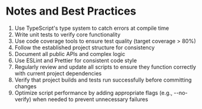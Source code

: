 # Notes and Best Practices

1. Use TypeScript's type system to catch errors at compile time
2. Write unit tests to verify core functionality
3. Use code coverage tools to ensure test quality (target coverage > 80%)
4. Follow the established project structure for consistency
5. Document all public APIs and complex logic
6. Use ESLint and Prettier for consistent code style
7. Regularly review and update all scripts to ensure they function correctly with current project dependencies
8. Verify that project builds and tests run successfully before committing changes
9. Optimize script performance by adding appropriate flags (e.g., --no-verify) when needed to prevent unnecessary failures

